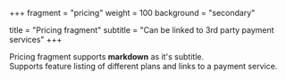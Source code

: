 +++
fragment = "pricing"
weight = 100
background = "secondary"

title = "Pricing fragment"
subtitle = "Can be linked to 3rd party payment services"
+++

Pricing fragment supports **markdown** as it's subtitle.  
Supports feature listing of different plans and links to a payment service.
